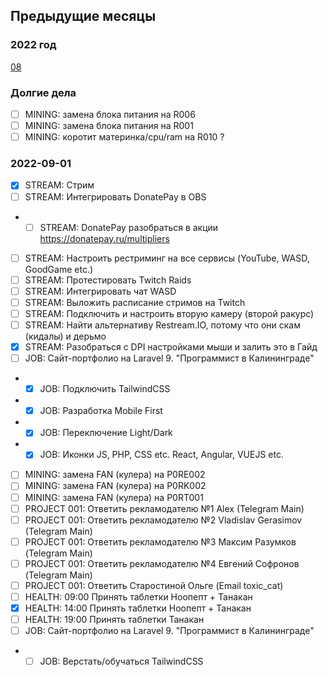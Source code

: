 ## Предыдущие месяцы

### 2022 год

[08](https://github.com/MokhovEvgeniiGennadevich/todo-organiser/blob/main/2022/2022-08.md)

### Долгие дела 

- [ ] MINING: замена блока питания на R006 
- [ ] MINING: замена блока питания на R001
- [ ] MINING: коротит материнка/cpu/ram на R010 ?

### 2022-09-01

- [x] STREAM: Стрим
- [ ] STREAM: Интегрировать DonatePay в OBS
- - [ ] STREAM: DonatePay разобраться в акции https://donatepay.ru/multipliers
- [ ] STREAM: Настроить рестриминг на все сервисы (YouTube, WASD, GoodGame etc.)
- [ ] STREAM: Протестировать Twitch Raids
- [ ] STREAM: Интегрировать чат WASD
- [ ] STREAM: Выложить расписание стримов на Twitch 
- [ ] STREAM: Подключить и настроить вторую камеру (второй ракурс)
- [ ] STREAM: Найти альтернативу Restream.IO, потому что они скам (кидалы) и дерьмо
- [x] STREAM: Разобраться с DPI настройками мыши и залить это в Гайд
- [ ] JOB: Сайт-портфолио на Laravel 9. "Программист в Калининграде"
- - [x] JOB: Подключить TailwindCSS
- - [x] JOB: Разработка Mobile First
- - [x] JOB: Переключение Light/Dark
- - [x] JOB: Иконки JS, PHP, CSS etc. React, Angular, VUEJS etc.
- [ ] MINING: замена FAN (кулера) на P0RE002
- [ ] MINING: замена FAN (кулера) на P0RK002
- [ ] MINING: замена FAN (кулера) на P0RT001
- [ ] PROJECT 001: Ответить рекламодателю №1 Alex (Telegram Main)
- [ ] PROJECT 001: Ответить рекламодателю №2 Vladislav Gerasimov (Telegram Main)
- [ ] PROJECT 001: Ответить рекламодателю №3 Максим Разумков (Telegram Main)
- [ ] PROJECT 001: Ответить рекламодателю №4 Евгений Софронов (Telegram Main)
- [ ] PROJECT 001: Ответить Старостиной Ольге (Email toxic_cat)
- [ ] HEALTH: 09:00 Принять таблетки Ноопепт + Танакан
- [x] HEALTH: 14:00 Принять таблетки Ноопепт + Танакан
- [ ] HEALTH: 19:00 Принять таблетки Танакан
- [ ] JOB: Сайт-портфолио на Laravel 9. "Программист в Калининграде"
- - [ ] JOB: Верстать/обучаться TailwindCSS